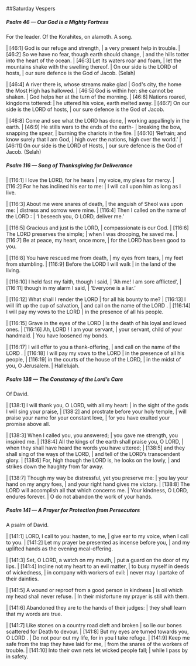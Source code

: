 ##Saturday Vespers

##### Psalm 46 — Our God is a Mighty Fortress #####

For the leader. Of the Korahites, on alamoth. A song.

|   [46:1] God is our refuge and strength,
|    a very present help in trouble.
|   [46:2] So we have no fear, though earth should change,
|    and the hills totter into the heart of the ocean.
|   [46:3] Let its waters roar and foam,
|    let the mountains shake with the swelling thereof.
|  On our side is the LORD of hosts,
|    our sure defence is the God of Jacob. (Selah)

|   [46:4] A river there is, whose streams make glad
|    God's city, the home the Most High has hallowed.
|   [46:5] God is within her: she cannot be shaken.
|    God helps her at the turn of the morning.
|   [46:6] Nations roared, kingdoms tottered:
|    he uttered his voice, earth melted away.
|   [46:7] On our side is the LORD of hosts,
|    our sure defence is the God of Jacob.

|   [46:8] Come and see what the LORD has done,
|    working appallingly in the earth.
|   [46:9] He stills wars to the ends of the earth-
|    breaking the bow, snapping the spear,
|    burning the chariots in the fire.
|   [46:10] ‘Refrain; and know surely that I am God,
|    high over the nations, high over the world.’
|   [46:11] On our side is the LORD of Hosts,
|    our sure defence is the God of Jacob. (Selah)

##### Psalm 116 — Song of Thanksgiving for Deliverance #####

|   [116:1] I love the LORD, for he hears
|    my voice, my pleas for mercy.
|   [116:2] For he has inclined his ear to me:
|    I will call upon him as long as I live.

|   [116:3] About me were snares of death,
|    the anguish of Sheol was upon me:
|    distress and sorrow were mine.
|   [116:4] Then I called on the name of the LORD :
|    ‘I beseech you, O LORD, deliver me.’

|   [116:5] Gracious and just is the LORD,
|    compassionate is our God.
|   [116:6] The LORD preserves the simple;
|    when I was drooping, he saved me.
|   [116:7] Be at peace, my heart, once more,
|    for the LORD has been good to you.

|   [116:8] You have rescued me from death,
|    my eyes from tears,
|    my feet from stumbling.
|   [116:9] Before the LORD I will walk
|    in the land of the living.

|   [116:10] I held fast my faith, though I said,
|    ‘Ah me! I am sore afflicted‘,
|   [116:11] though in my alarm I said,
|    ‘Everyone is a liar.’

|   [116:12] What shall I render the LORD
|     for all his bounty to me?
|   [116:13] I will lift up the cup of salvation,
|    and call on the name of the LORD .
|   [116:14] I will pay my vows to the LORD
|     in the presence of all his people.

|   [116:15] Grave in the eyes of the LORD
|     is the death of his loyal and loved ones.
|   [116:16] Ah, LORD ! I am your servant,
|    your servant, child of your handmaid.
|    You have loosened my bonds.

|   [116:17] I will offer to you a thank-offering,
|    and call on the name of the LORD .
|   [116:18] I will pay my vows to the LORD
|     in the presence of all his people,
|   [116:19] in the courts of the house of the LORD,
|    in the midst of you, O Jerusalem.
|      Hallelujah.

##### Psalm 138 — The Constancy of the Lord’s Care #####

Of David.

|   [138:1] I will thank you, O LORD, with all my heart:
|    in the sight of the gods I will sing your praise,
|   [138:2] and prostrate before your holy temple,
|    will praise your name for your constant love,
|    for you have exulted your promise above all.

|   [138:3] When I called you, you answered;
|    you gave me strength, you inspired me.
|   [138:4] All the kings of the earth shall praise you, O LORD,
|    when they shall have heard the words you have uttered;
|   [138:5] and they shall sing of the ways of the LORD,
|    and tell of the LORD’s transcendent glory.
|   [138:6] For, high though the LORD is, he looks on the lowly,
|    and strikes down the haughty from far away.

|   [138:7] Though my way be distressful, yet you preserve me:
|    you lay your hand on my angry foes,
|    and your right hand gives me victory.
|   [138:8] The LORD will accomplish all that which concerns me.
|    Your kindness, O LORD, endures forever.
|    O do not abandon the work of your hands.

##### Psalm 141 — A Prayer for Protection from Persecutors #####

A psalm of David.

|   [141:1] LORD, I call to you: hasten, to me,
|    give ear to my voice, when I call to you.
|   [141:2] Let my prayer be presented as incense before you,
|    and my uplifted hands as the evening meal-offering.

|   [141:3] Set, O LORD, a watch on my mouth,
|    put a guard on the door of my lips.
|   [141:4] Incline not my heart to an evil matter,
|    to busy myself in deeds of wickedness,
|  in company with workers of evil:
|    never may I partake of their dainties.

|   [141:5] A wound or reproof from a good person in kindness
|    is oil which my head shall never refuse.
|    In their misfortune my prayer is still with them.

|   [141:6] Abandoned they are to the hands of their judges:
|    they shall learn that my words are true.

|   [141:7] Like stones on a country road cleft and broken
|    so lie our bones scattered for Death to devour.
|   [141:8] But my eyes are turned towards you, O LORD .
|    Do not pour out my life, for in you I take refuge.
|   [141:9] Keep me safe from the trap they have laid for me,
|    from the snares of the workers of trouble.
|   [141:10] Into their own nets let wicked people fall;
|    while I pass by in safety.

